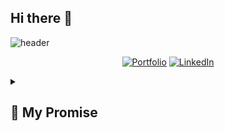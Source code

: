 ## Hi there 👋

<!--
**vivekgourGH/vivekgourGH** is a ✨ _special_ ✨ repository because its `README.md` (this file) appears on your GitHub profile.

Here are some ideas to get you started:

- 🔭 I’m currently working on ...
- 🌱 I’m currently learning ...
- 👯 I’m looking to collaborate on ...
- 🤔 I’m looking for help with ...
- 💬 Ask me about ...
- 📫 How to reach me: ...
- 😄 Pronouns: ...
- ⚡ Fun fact: ...
-->
![header](https://capsule-render.vercel.app/api?type=waving&color=0:00FFFF,100:1E90FF&height=200&section=header&text=Hi%2C%20I%27m%20Vivek%20Gour%20👋&fontSize=50&animation=scaleIn&fontAlignY=35&desc=A%20passionate%20developer%20exploring%20the%20digital%20frontier&descSize=20&descAlignY=55&descAlign=50)

<div align="center">

  [![Portfolio](https://img.shields.io/badge/Portfolio-000?style=for-the-badge&logo=vercel&logoColor=yellow)]()
  [![LinkedIn](https://img.shields.io/badge/LinkedIn-0A66C2?style=for-the-badge&logo=linkedin&logoColor=white)](https://www.linkedin.com/in/vivekgour1/)

</div>

<details>
<summary><h2>🤞 My Promise</h2></summary>

```java
while (isAwake) {
    code();
    learn();
    create();
    repeat();
}
